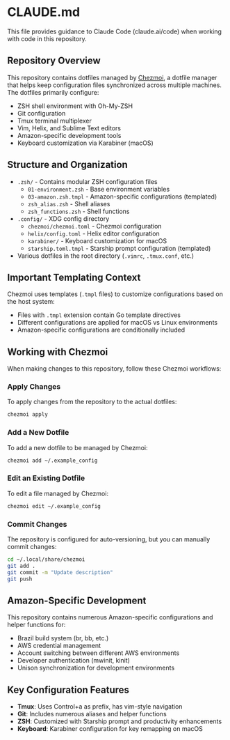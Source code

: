 # CLAUDE.md

This file provides guidance to Claude Code (claude.ai/code) when working with code in this repository.

## Repository Overview

This repository contains dotfiles managed by [Chezmoi](https://www.chezmoi.io/), a dotfile manager that helps keep configuration files synchronized across multiple machines. The dotfiles primarily configure:

- ZSH shell environment with Oh-My-ZSH
- Git configuration
- Tmux terminal multiplexer
- Vim, Helix, and Sublime Text editors
- Amazon-specific development tools
- Keyboard customization via Karabiner (macOS)

## Structure and Organization

- `.zsh/` - Contains modular ZSH configuration files
  - `01-environment.zsh` - Base environment variables
  - `03-amazon.zsh.tmpl` - Amazon-specific configurations (templated)
  - `zsh_alias.zsh` - Shell aliases
  - `zsh_functions.zsh` - Shell functions
- `.config/` - XDG config directory
  - `chezmoi/chezmoi.toml` - Chezmoi configuration
  - `helix/config.toml` - Helix editor configuration
  - `karabiner/` - Keyboard customization for macOS
  - `starship.toml.tmpl` - Starship prompt configuration (templated)
- Various dotfiles in the root directory (`.vimrc`, `.tmux.conf`, etc.)

## Important Templating Context

Chezmoi uses templates (`.tmpl` files) to customize configurations based on the host system:

- Files with `.tmpl` extension contain Go template directives
- Different configurations are applied for macOS vs Linux environments
- Amazon-specific configurations are conditionally included

## Working with Chezmoi

When making changes to this repository, follow these Chezmoi workflows:

### Apply Changes

To apply changes from the repository to the actual dotfiles:

```bash
chezmoi apply
```

### Add a New Dotfile

To add a new dotfile to be managed by Chezmoi:

```bash
chezmoi add ~/.example_config
```

### Edit an Existing Dotfile

To edit a file managed by Chezmoi:

```bash
chezmoi edit ~/.example_config
```

### Commit Changes

The repository is configured for auto-versioning, but you can manually commit changes:

```bash
cd ~/.local/share/chezmoi
git add .
git commit -m "Update description"
git push
```

## Amazon-Specific Development

This repository contains numerous Amazon-specific configurations and helper functions for:

- Brazil build system (br, bb, etc.)
- AWS credential management
- Account switching between different AWS environments
- Developer authentication (mwinit, kinit)
- Unison synchronization for development environments

## Key Configuration Features

- **Tmux**: Uses Control+a as prefix, has vim-style navigation
- **Git**: Includes numerous aliases and helper functions
- **ZSH**: Customized with Starship prompt and productivity enhancements
- **Keyboard**: Karabiner configuration for key remapping on macOS